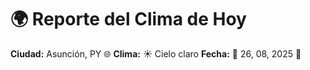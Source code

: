 # 🌍 Reporte del Clima de Hoy

**Ciudad:** Asunción, PY 🌐
**Clima:** ☀️ Cielo claro
**Fecha:** 📅 26, 08, 2025 🚀
